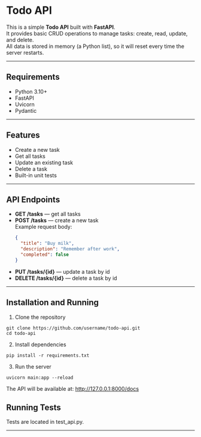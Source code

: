 # Todo API

This is a simple **Todo API** built with **FastAPI**.  
It provides basic CRUD operations to manage tasks: create, read, update, and delete.  
All data is stored in memory (a Python list), so it will reset every time the server restarts.

---

## Requirements
- Python 3.10+
- FastAPI
- Uvicorn
- Pydantic

---

## Features
- Create a new task
- Get all tasks
- Update an existing task
- Delete a task
- Built-in unit tests

---

## API Endpoints

- **GET /tasks** — get all tasks
- **POST /tasks** — create a new task  
  Example request body:
  ```json
  {
    "title": "Buy milk",
    "description": "Remember after work",
    "completed": false
  }
  ```
- **PUT /tasks/{id}** — update a task by id
- **DELETE /tasks/{id}** — delete a task by id

---

## Installation and Running
1. Clone the repository
```
git clone https://github.com/username/todo-api.git
cd todo-api
```
2. Install dependencies
```
pip install -r requirements.txt
```
3. Run the server
```
uvicorn main:app --reload
```

The API will be available at:
http://127.0.0.1:8000/docs


## Running Tests

Tests are located in test_api.py.

---